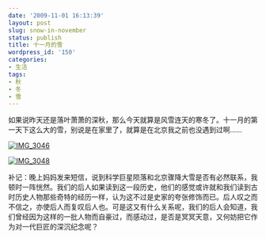```yaml
---
date: '2009-11-01 16:13:39'
layout: post
slug: snow-in-november
status: publish
title: 十一月的雪
wordpress_id: '150'
categories:
- 生活
tags:
- 秋
- 冬
- 雪
---
```


如果说昨天还是落叶萧萧的深秋，那么今天就算是风雪连天的寒冬了。十一月的第一天下这么大的雪，别说是在家里了，就算是在北京我之前也没遇到过啊……

[![IMG_3046](https://upload.yixuan.blog/2009/11/snow-1.jpg)](https://upload.yixuan.blog/2009/11/snow-1.jpg)

[![IMG_3048](https://upload.yixuan.blog/2009/11/snow-2.jpg)](https://upload.yixuan.blog/2009/11/snow-2.jpg)

补记：晚上妈妈发来短信，说到科学巨星陨落和北京骤降大雪是否有必然联系，我顿时一阵恍然。我们的后人如果读到这一段历史，他们的感觉或许就和我们读到古时历史人物那些奇特的经历一样，认为这不过是史家的夸张修饰而已。后人叹之而不信之，亦使后人而复叹后人也。可是这又有什么关系呢，我们的后人会知道，我们曾经因为这样的一批人物而自豪过，而感动过，是否是冥冥天意，又何妨把它作为对一代巨匠的深沉纪念呢？

